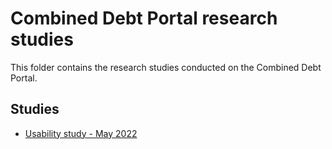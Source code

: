 # Combined Debt Portal research studies 

This folder contains the research studies conducted on the Combined Debt Portal. 

## Studies

- [Usability study - May 2022](https://github.com/department-of-veterans-affairs/va.gov-team/tree/master/products/combined_va_debt_portal/research/usability-apr-2022)
